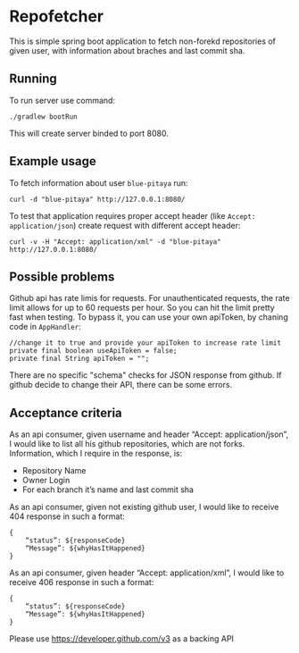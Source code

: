 # Repofetcher

This is simple spring boot application to fetch non-forekd repositories of given user, with information about braches and last commit sha.

## Running

To run server use command:
```
./gradlew bootRun
```

This will create server binded to port 8080.

## Example usage

To fetch information about user `blue-pitaya` run:
```
curl -d "blue-pitaya" http://127.0.0.1:8080/
```

To test that application requires proper accept header (like `Accept: application/json`) create request with different accept header:
```
curl -v -H "Accept: application/xml" -d "blue-pitaya" http://127.0.0.1:8080/
```

## Possible problems

Github api has rate limis for requests. For unauthenticated requests, the rate limit allows for up to 60 requests per hour. So you can hit the limit pretty fast when testing. To bypass it, you can use your own apiToken, by chaning code in `AppHandler`:
```
//change it to true and provide your apiToken to increase rate limit
private final boolean useApiToken = false;
private final String apiToken = "";
```

There are no specific "schema" checks for JSON response from github. If github decide to change their API, there can be some errors.

## Acceptance criteria

As an api consumer, given username and header “Accept: application/json”, I would like to list all his github repositories, which are not forks. Information, which I require in the response, is:

- Repository Name
- Owner Login
- For each branch it’s name and last commit sha

As an api consumer, given not existing github user, I would like to receive 404 response in such a format:
```
{
    “status”: ${responseCode}
    “Message”: ${whyHasItHappened}
}
```

As an api consumer, given header “Accept: application/xml”, I would like to receive 406 response in such a format:
```
{
    “status”: ${responseCode}
    “Message”: ${whyHasItHappened}
}
```

Please use https://developer.github.com/v3 as a backing API
